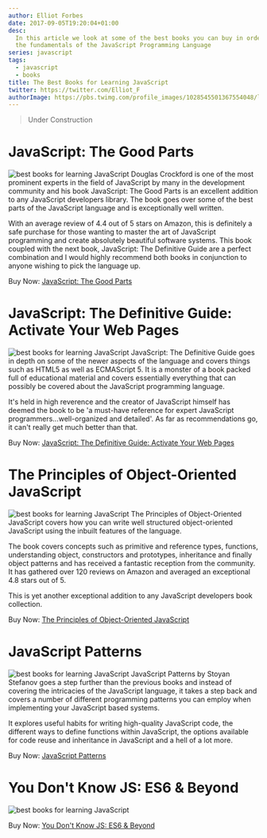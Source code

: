 ```yaml
---
author: Elliot Forbes
date: 2017-09-05T19:20:04+01:00
desc:
  In this article we look at some of the best books you can buy in order to nail
  the fundamentals of the JavaScript Programming Language
series: javascript
tags:
  - javascript
  - books
title: The Best Books for Learning JavaScript
twitter: https://twitter.com/Elliot_F
authorImage: https://pbs.twimg.com/profile_images/1028545501367554048/lzr43cQv_400x400.jpg
---
```


> Under Construction

# JavaScript: The Good Parts

<p><img src="https://s3-eu-west-1.amazonaws.com/images.tutorialedge.net/books/javascript-good-parts.jpg" alt="best books for learning JavaScript" class="book-img"/> Douglas Crockford is one of the most prominent experts in the field of JavaScript by many in the development community and his book JavaScript: The Good Parts is an excellent addition to any JavaScript developers library. The book goes over some of the best parts of the JavaScript language and is exceptionally well written. </p>

With an average review of 4.4 out of 5 stars on Amazon, this is definitely a
safe purchase for those wanting to master the art of JavaScript programming and
create absolutely beautiful software systems. This book coupled with the next
book, JavaScript: The Definitive Guide are a perfect combination and I would
highly recommend both books in conjunction to anyone wishing to pick the
language up.

<div class="amazon-link">Buy Now: <a href="http://amzn.to/2vIRMVV">JavaScript: The Good Parts</a></div>

# JavaScript: The Definitive Guide: Activate Your Web Pages

<p><img src="https://s3-eu-west-1.amazonaws.com/images.tutorialedge.net/books/javascript-definitive-guide.jpg" alt="best books for learning JavaScript" class="book-img"/> JavaScript: The Definitive Guide goes in depth on some of the newer aspects of the language and covers things such as HTML5 as well as ECMAScript 5. It is a monster of a book packed full of educational material and covers essentially everything that can possibly be covered about the JavaScript programming language. </p>

It's held in high reverence and the creator of JavaScript himself has deemed the
book to be 'a must-have reference for expert JavaScript
programmers...well-organized and detailed'. As far as recommendations go, it
can't really get much better than that.

<div class="amazon-link">Buy Now: <a href="http://amzn.to/2w40sBc">JavaScript: The Definitive Guide: Activate Your Web Pages</a></div>

# The Principles of Object-Oriented JavaScript

<p><img src="https://s3-eu-west-1.amazonaws.com/images.tutorialedge.net/books/object-oriented-javascript.jpg" alt="best books for learning JavaScript" class="book-img"/> The Principles of Object-Oriented JavaScript covers how you can write well structured object-oriented JavaScript using the inbuilt features of the language. </p>

The book covers concepts such as primitive and reference types, functions,
understanding object, constructors and prototypes, inheritance and finally
object patterns and has received a fantastic reception from the community. It
has gathered over 120 reviews on Amazon and averaged an exceptional 4.8 stars
out of 5.

This is yet another exceptional addition to any JavaScript developers book
collection.

<div class="amazon-link">Buy Now: <a href="http://amzn.to/2eHIEcH">The Principles of Object-Oriented JavaScript</a></div>

# JavaScript Patterns

<p><img src="https://s3-eu-west-1.amazonaws.com/images.tutorialedge.net/books/javascript-patterns.jpg" alt="best books for learning JavaScript" class="book-img"/> JavaScript Patterns by Stoyan Stefanov goes a step further than the previous books and instead of covering the intricacies of the JavaScript language, it takes a step back and covers a number of different programming patterns you can employ when implementing your JavaScript based systems. </p>

It explores useful habits for writing high-quality JavaScript code, the
different ways to define functions within JavaScript, the options available for
code reuse and inheritance in JavaScript and a hell of a lot more.

<div class="amazon-link">Buy Now: <a href="http://amzn.to/2wNapoU">JavaScript Patterns</a></div>

# You Don't Know JS: ES6 & Beyond

<p><img src="https://s3-eu-west-1.amazonaws.com/images.tutorialedge.net/books/you-dont-know-js.jpg" alt="best books for learning JavaScript" class="book-img"/></p>

<div class="amazon-link">Buy Now: <a href="http://amzn.to/2w3o09n">You Don't Know JS: ES6 &amp; Beyond</a></div>
